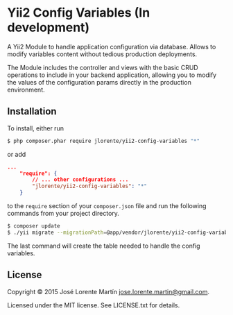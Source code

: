 Yii2 Config Variables (In development)
======================================

A Yii2 Module to handle application configuration via database. Allows to modify 
variables content without tedious production deployments. 

The Module includes the controller and views with the basic CRUD operations to 
include in your backend application, allowing you to modify the values of the 
configuration params directly in the production environment.

## Installation

To install, either run

```bash
$ php composer.phar require jlorente/yii2-config-variables "*"
```

or add

```json
...
    "require": {
        // ... other configurations ...
        "jlorente/yii2-config-variables": "*"
    }
```

to the ```require``` section of your `composer.json` file and run the following 
commands from your project directory.
```bash
$ composer update
$ ./yii migrate --migrationPath=@app/vendor/jlorente/yii2-config-variables/src/migrations
```
The last command will create the table needed to handle the config variables.

## License 
Copyright &copy; 2015 José Lorente Martín <jose.lorente.martin@gmail.com>.

Licensed under the MIT license. See LICENSE.txt for details.